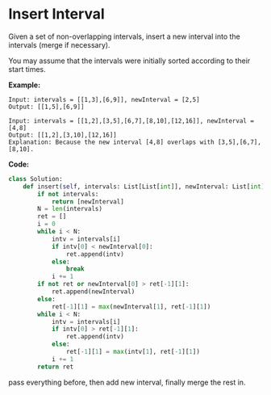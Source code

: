 # Insert Interval

Given a set of non-overlapping intervals, insert a new interval into the intervals (merge if necessary).

You may assume that the intervals were initially sorted according to their start times.

**Example:**

```
Input: intervals = [[1,3],[6,9]], newInterval = [2,5]
Output: [[1,5],[6,9]]
```
```
Input: intervals = [[1,2],[3,5],[6,7],[8,10],[12,16]], newInterval = [4,8]
Output: [[1,2],[3,10],[12,16]]
Explanation: Because the new interval [4,8] overlaps with [3,5],[6,7],[8,10].
```

**Code:**

```python
class Solution:
    def insert(self, intervals: List[List[int]], newInterval: List[int]) -> List[List[int]]:
        if not intervals:
            return [newInterval]
        N = len(intervals)
        ret = []
        i = 0
        while i < N:
            intv = intervals[i]
            if intv[0] < newInterval[0]:
                ret.append(intv)
            else:
                break
            i += 1
        if not ret or newInterval[0] > ret[-1][1]:
            ret.append(newInterval)
        else:
            ret[-1][1] = max(newInterval[1], ret[-1][1])
        while i < N:
            intv = intervals[i]
            if intv[0] > ret[-1][1]:
                ret.append(intv)
            else:
                ret[-1][1] = max(intv[1], ret[-1][1])
            i += 1
        return ret
```

pass everything before, then add new interval, finally merge the rest in.
